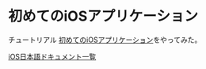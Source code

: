 # 初めてのiOSアプリケーション

チュートリアル [初めてのiOSアプリケーション](https://developer.apple.com/jp/devcenter/ios/library/documentation/iPhone101.pdf)をやってみた。

[iOS日本語ドキュメント一覧](https://developer.apple.com/jp/devcenter/ios/library/japanese.html)
